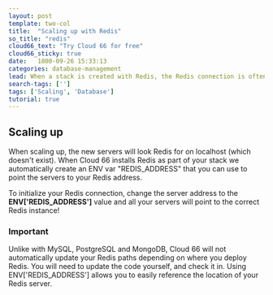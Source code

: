 ```yaml
---
layout: post
template: two-col
title:  "Scaling up with Redis"
so_title: "redis"
cloud66_text: "Try Cloud 66 for free"
cloud66_sticky: true
date:   1800-09-26 15:33:13
categories: database-management
lead: When a stack is created with Redis, the Redis connection is often initialized in the code using localhost
search-tags: ['']
tags: ['Scaling', 'Database']
tutorial: true
---
```



## Scaling up
When scaling up, the new servers will look Redis for on localhost (which doesn't exist). When Cloud 66 installs Redis as part of your stack we automatically create an ENV var "REDIS&#95;ADDRESS" that you can use to point the servers to your Redis address.

To initialize your Redis connection, change the server address to the **ENV&#91;'REDIS&#95;ADDRESS'&#93;** value and all your servers will point to the correct Redis instance!

<div class="notice">
	<h3>Important</h3>
	<p>
		Unlike with MySQL, PostgreSQL and MongoDB, Cloud 66 will not automatically update your Redis paths depending on where you deploy Redis. You will need to update the code yourself, and check it in. Using ENV['REDIS&#95;ADDRESS'] allows you to easily reference the location of your Redis server.
	</p>
</div>
